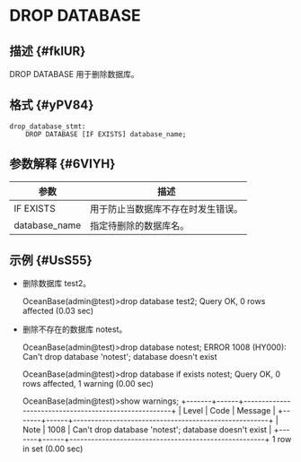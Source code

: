 DROP DATABASE 
==================================



描述 {#fklUR}
-----------

DROP DATABASE 用于删除数据库。

格式 {#yPV84}
-----------

    drop_database_stmt:
        DROP DATABASE [IF EXISTS] database_name;



参数解释 {#6VIYH}
-------------



|    **参数**     |      **描述**       |
|---------------|-------------------|
| IF EXISTS     | 用于防止当数据库不存在时发生错误。 |
| database_name | 指定待删除的数据库名。       |



示例 {#UsS55}
-----------

* 删除数据库 test2。




    OceanBase(admin@test)>drop database test2;
    Query OK, 0 rows affected (0.03 sec)



* 删除不存在的数据库 notest。




    OceanBase(admin@test)>drop database notest;
    ERROR 1008 (HY000): Can't drop database 'notest'; database doesn't exist
    
    OceanBase(admin@test)>drop database if exists notest;
    Query OK, 0 rows affected, 1 warning (0.00 sec)
    
    OceanBase(admin@test)>show warnings;
    +-------+------+------------------------------------------------------+
    | Level | Code | Message                                              |
    +-------+------+------------------------------------------------------+
    | Note  | 1008 | Can't drop database 'notest'; database doesn't exist |
    +-------+------+------------------------------------------------------+
    1 row in set (0.00 sec)



